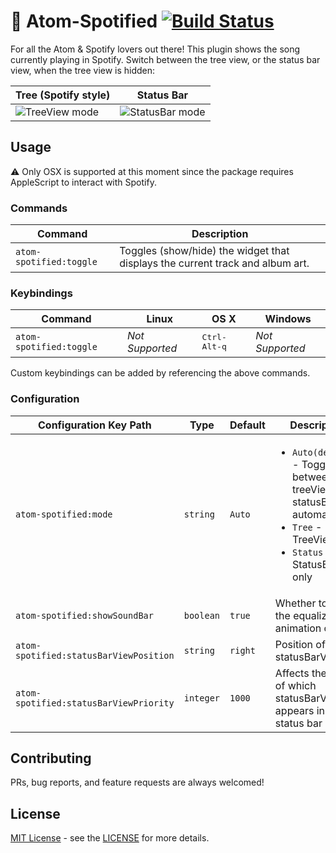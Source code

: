 # :musical_note: Atom-Spotified [![Build Status](https://travis-ci.org/yianL/atom-spotified.svg?branch=master)](https://travis-ci.org/yianL/atom-spotified)

For all the Atom & Spotify lovers out there! This plugin shows the song currently playing in Spotify.
Switch between the tree view, or the status bar view, when the tree view is hidden:

Tree (Spotify style)   | Status Bar
-----------------------|-------------------
![TreeView mode](https://raw.githubusercontent.com/yianL/atom-spotified/master/assets/screenshots/atom-spotified-1.png) | ![StatusBar mode](https://raw.githubusercontent.com/yianL/atom-spotified/master/assets/screenshots/atom-spotified-2.png)

## Usage

:warning: Only OSX is supported at this moment since the package requires AppleScript to interact with Spotify.

### Commands

Command                 | Description
------------------------|--------------
`atom-spotified:toggle` | Toggles (show/hide) the widget that displays the current track and album art.

### Keybindings

Command            | Linux  | OS X  | Windows
-------------------|--------|-------|----------
`atom-spotified:toggle` | *Not Supported* | <kbd>Ctrl-Alt-q</kbd> | *Not Supported*

Custom keybindings can be added by referencing the above commands.

### Configuration

Configuration Key Path      | Type | Default | Description
----------------------------|------|---------|------------
`atom-spotified:mode` | `string` | `Auto` | <ul><li>`Auto(default)` - Toggle between treeView and statusBarView automatically</li><li>`Tree` - TreeView only</li><li>`Status` - StatusBarView only</li></ul>
`atom-spotified:showSoundBar` | `boolean` | `true` | Whether to show the equalizer animation or not.
`atom-spotified:statusBarViewPosition` | `string` | `right` | Position of the statusBarView
`atom-spotified:statusBarViewPriority` | `integer` | `1000` | Affects the order of which statusBarView appears in the status bar

## Contributing

PRs, bug reports, and feature requests are always welcomed!

## License

[MIT License](http://opensource.org/licenses/MIT) - see the [LICENSE](https://github.com/yianL/atom-spotified/blob/master/LICENSE.md) for more details.

